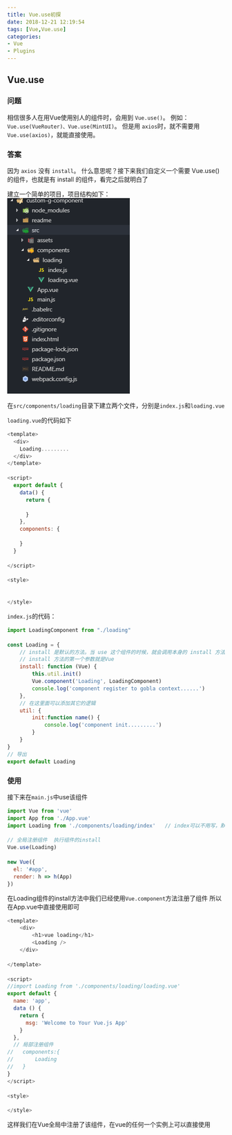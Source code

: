 ```yaml
---
title: Vue.use初探
date: 2018-12-21 12:19:54
tags: [Vue,Vue.use]
categories: 
- Vue
- Plugins
---
```




## Vue.use

### 问题
相信很多人在用Vue使用别人的组件时，会用到 `Vue.use()`。
例如：`Vue.use(VueRouter)、Vue.use(MintUI)`。
但是用 `axios`时，就不需要用 `Vue.use(axios)`，就能直接使用。

<!--more-->

### 答案
因为 `axios` 没有 `install`。
什么意思呢？接下来我们自定义一个需要 Vue.use() 的组件，也就是有 install 的组件，看完之后就明白了

建立一个简单的项目，项目结构如下：
![](./img/项目结构.png)

在`src/components/loading`目录下建立两个文件，分别是`index.js`和`loading.vue`

`loading.vue`的代码如下
```javascript
<template>
  <div>
    Loading.........
  </div>
</template>

<script>
  export default {
    data() {
      return {

      }
    },
    components: {

    }
  }

</script>

<style>


</style>
```
`index.js`的代码：
```javascript
import LoadingComponent from "./loading"

const Loading = {
    // install 是默认的方法。当 use 这个组件的时候，就会调用本身的 install 方法，同时传一个 Vue 这个类的参数。
    // install 方法的第一个参数就是Vue
    install: function (Vue) {
        this.util.init()
        Vue.component('Loading', LoadingComponent)
        console.log('component register to gobla context......')
    },
    // 在这里面可以添加其它的逻辑
    util: {
        init:function name() {
            console.log('component init.........')
        }
    }
}
// 导出
export default Loading
```

### 使用
接下来在`main.js`中use该组件
```javascript
import Vue from 'vue'
import App from './App.vue'
import Loading from './components/loading/index'   // index可以不用写，默认加载index.js

// 全局注册组件  执行组件的install
Vue.use(Loading)

new Vue({
  el: '#app',
  render: h => h(App)
})
```
在Loading组件的install方法中我们已经使用`Vue.component`方法注册了组件
所以在App.vue中直接使用即可
```javascript
<template>
    <div>
        <h1>vue loading</h1>
        <Loading /> 
    </div>

</template>

<script>
//import Loading from './components/loading/loading.vue'
export default {
  name: 'app',
  data () {
    return {
      msg: 'Welcome to Your Vue.js App'
    }
  },
  // 局部注册组件
//   components:{
//       Loading
//   }
}
</script>

<style>

</style>

```
这样我们在Vue全局中注册了该组件，在vue的任何一个实例上可以直接使用




